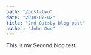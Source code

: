 ```yaml
---
path: "/post-two"
date: "2018-07-02"
title: "2nd Gatsby blog post"
author: "John Doe"
---
```


This is my Second blog test.